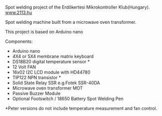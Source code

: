 Spot welding project of the Erdőkertesi Mikrokontroller Klub(Hungary).  www.2113.hu

Spot welding machine built from a microwave oven transformer.

This project is based on Arduino nano

Components:
- Arduino nano
- 4X4 or 5X4 membrane matrix keyboard
- DS18B20 digital temperature sensor *
- 12 Volt FAN
- 16x02 I2C LCD module with HD44780
- TIP122 NPN transistor *
- Solid State Relay SSR   e.g.Fotek SSR-40DA
- Microwave oven transformer   MOT
- Passive Buzzer Module
- Optional Footswitch / 18650 Battery Spot Welding Pen


*Peter versions do not include temperature measurement and fan control.
